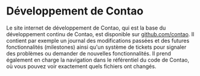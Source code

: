 # Développement de Contao

Le site internet de développement de Contao, qui est la base du développement
continu de Contao, est disponible sur [github.com/contao][1]. Il contient par
exemple un journal des modifications passées et des futures fonctionnalités
(milestones) ainsi qu'un système de tickets pour signaler des problèmes ou
demander de nouvelles fonctionnalités. Il prend également en charge la
navigation dans le référentiel du code de Contao, où vous pouvez voir exactement
quels fichiers ont changés.


[1]: https://github.com/contao/core
